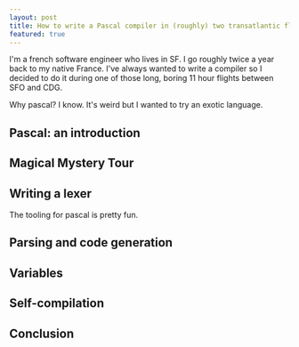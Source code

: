 ```yaml
---
layout: post
title: How to write a Pascal compiler in (roughly) two transatlantic flights
featured: true
---
```

I'm a french software engineer who lives in SF. I go roughly twice a year back to my native France.
I've always wanted to write a compiler so I decided to do it during one of those long, boring 11 hour flights between SFO and CDG.

Why pascal? I know. It's weird but I wanted to try an exotic language.

## Pascal: an introduction

## Magical Mystery Tour
## Writing a lexer

The tooling for pascal is pretty fun.

## Parsing and code generation

## Variables

## Self-compilation

## Conclusion
